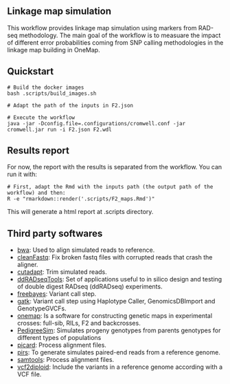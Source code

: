 ## Linkage map simulation

This workflow provides linkage map simulation using markers from RAD-seq methodology. The main goal of the workflow is to measuare the impact of different error probabilities coming from SNP calling methodologies in the linkage map building in OneMap.

## Quickstart

```
# Build the docker images
bash .scripts/build_images.sh

# Adapt the path of the inputs in F2.json

# Execute the workflow
java -jar -Dconfig.file=.configurations/cromwell.conf -jar cromwell.jar run -i F2.json F2.wdl

```

## Results report

For now, the report with the results is separated from the workflow. You can run it with:

```
# First, adapt the Rmd with the inputs path (the output path of the workflow) and then:
R -e "rmarkdown::render('.scripts/F2_maps.Rmd')"
```

This will generate a html report at .scripts directory.

## Third party softwares

- [bwa](https://github.com/lh3/bwa): Used to align simulated reads to reference.
- [cleanFastq](https://github.com/davidvi/cleanFastq): Fix broken fastq files with corrupted reads that crash the aligner.
- [cutadapt](https://github.com/marcelm/cutadapt): Trim simulated reads.
- [ddRADseqTools](https://github.com/GGFHF/ddRADseqTools): Set of applications useful to in silico design and testing of double digest RADseq (ddRADseq) experiments.
- [freebayes](https://github.com/ekg/freebayes): Variant call step.
- [gatk](https://github.com/broadinstitute/gatk): Variant call step using Haplotype Caller, GenomicsDBImport and GenotypeGVCFs.
- [onemap](https://github.com/augusto-garcia/onemap): Is a software for constructing genetic maps in experimental crosses: full-sib, RILs, F2 and backcrosses. 
- [PedigreeSim](https://github.com/PBR/pedigreeSim?files=1): Simulates progeny genotypes from parents genotypes for different types of populations
- [picard](https://github.com/broadinstitute/picard): Process alignment files.
- [pirs](https://github.com/galaxy001/pirs): To generate simulates paired-end reads from a reference genome.
- [samtools](https://github.com/samtools/samtools): Process alignment files.
- [vcf2diploid](https://github.com/abyzovlab/vcf2diploid): Include the variants in a reference genome according with a VCF file.
